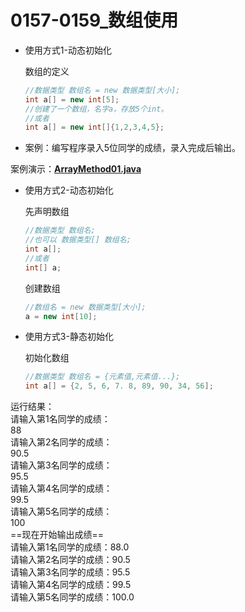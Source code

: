 # 0157-0159_数组使用

- 使用方式1-动态初始化
    
    数组的定义
    
    ```java
    //数据类型 数组名 = new 数据类型[大小];
    int a[] = new int[5];
    //创建了一个数组，名字a，存放5个int。
    //或者
    int a[] = new int[]{1,2,3,4,5};
    ```
    
- 案例：编写程序录入5位同学的成绩，录入完成后输出。

案例演示：**[ArrayMethod01.java](https://github.com/dnx00/Notes_on_the_Course_of_Han_Shunping_Gradually_Learning_Java/blob/main/Chapter06_%E6%95%B0%E7%BB%84%E3%80%81%E6%8E%92%E5%BA%8F%E5%92%8C%E6%9F%A5%E6%89%BE/0157-0159_%E6%95%B0%E7%BB%84%E4%BD%BF%E7%94%A8/ArrayMethod01.java)**

[](https://github.com/dnx00/Notes_on_the_Course_of_Han_Shunping_Gradually_Learning_Java/tree/main/Chapter06_数组、排序和查找/0157-0159_数组使用)

- 使用方式2-动态初始化
    
    先声明数组
    
    ```java
    //数据类型 数组名;
    //也可以 数据类型[] 数组名;
    int a[];
    //或者
    int[] a;
    ```
    
    创建数组
    
    ```java
    //数组名 = new 数据类型[大小];
    a = new int[10];
    ```
    
- 使用方式3-静态初始化
    
    初始化数组
    
    ```java
    //数据类型 数组名 = {元素值,元素值...};
    int a[] = {2, 5, 6, 7. 8, 89, 90, 34, 56];
    ```

运行结果：  
请输入第1名同学的成绩：  
88  
请输入第2名同学的成绩：  
90.5  
请输入第3名同学的成绩：  
95.5  
请输入第4名同学的成绩：  
99.5  
请输入第5名同学的成绩：  
100  
==现在开始输出成绩==  
请输入第1名同学的成绩：88.0  
请输入第2名同学的成绩：90.5  
请输入第3名同学的成绩：95.5  
请输入第4名同学的成绩：99.5  
请输入第5名同学的成绩：100.0  
